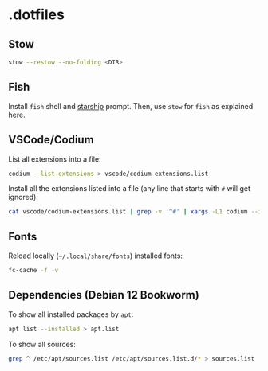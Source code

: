 # .dotfiles

## Stow

```sh
stow --restow --no-folding <DIR>
```

## Fish

Install `fish` shell and [starship](https://starship.rs/) prompt. Then, use `stow` for `fish` as explained here.

## VSCode/Codium

List all extensions into a file:

```sh
codium --list-extensions > vscode/codium-extensions.list
```

Install all the extensions listed into a file (any line that starts with `#` will get ignored):

```sh
cat vscode/codium-extensions.list | grep -v '^#' | xargs -L1 codium --install-extension
```

## Fonts

Reload locally (`~/.local/share/fonts`) installed fonts:

```sh
fc-cache -f -v
```

## Dependencies (Debian 12 Bookworm)

To show all installed packages by `apt`:

```sh
apt list --installed > apt.list
```

To show all sources:

```sh
grep ^ /etc/apt/sources.list /etc/apt/sources.list.d/* > sources.list
```

